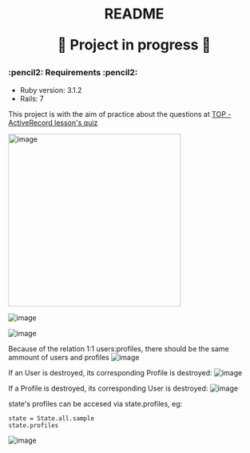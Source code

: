 <h1 align="center">
README
  
:construction: Project in progress :construction:
</h1>


<h3 align="left">
:pencil2: Requirements :pencil2:
</h3>

* Ruby version: 3.1.2
* Rails: 7

This project is with the aim of practice about the questions at [TOP - ActiveRecord lesson's quiz](https://www.theodinproject.com/lessons/ruby-on-rails-micro-reddit)








<img width="345" alt="image" src="https://user-images.githubusercontent.com/26731448/214150248-c44d82f0-83e5-4b66-b161-ae0e9f903ab6.png">

![image](https://user-images.githubusercontent.com/26731448/214681342-f99c3579-27df-472c-8831-3621700b0aa5.png)

![image](https://user-images.githubusercontent.com/26731448/214681603-143a2a2e-3044-4bd6-9044-a67f37e400d9.png)

Because of the relation 1:1 users:profiles, there should be the same ammount of users and profiles
![image](https://user-images.githubusercontent.com/26731448/214681706-fc6a581e-1c17-491e-8ad4-94354748da15.png)

If an User is destroyed, its corresponding Profile is destroyed:
![image](https://user-images.githubusercontent.com/26731448/214684663-2a1708b3-acfe-48bf-b5fb-5975c5222289.png)

If a Profile is destroyed, its corresponding User is destroyed:
![image](https://user-images.githubusercontent.com/26731448/214685039-735e8761-c3b9-41f0-a5a9-97e6543bb829.png)

state's profiles can be accesed via state.profiles, eg:
```
state = State.all.sample
state.profiles
```
![image](https://user-images.githubusercontent.com/26731448/214683380-62ca442f-18ae-4b78-bb58-cd1635f34c40.png)




